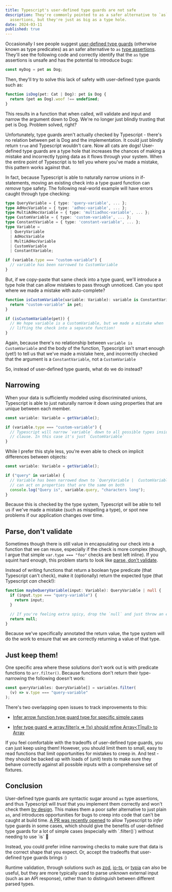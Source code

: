 ```yaml
---
title: Typescript's user-defined type guards are not safe
description: They're commonly pointed to as a safer alternative to `as` type
  assertions, but they're just as big as a type hole.
date: 2024-03-11
published: true
---
```

Occasionally I see people suggest [user-defined type guards](https://www.typescriptlang.org/docs/handbook/2/narrowing.html#using-type-predicates) (otherwise known as type predicates) as an safer alternative to `as` [type assertions](https://www.typescriptlang.org/docs/handbook/2/everyday-types.html#type-assertions). They'll see the following code and correctly identify that the `as` type assertions is unsafe and has the potential to introduce bugs:

```ts
const myDog = pet as Dog;
```

Then, they'll try to solve this lack of safety with user-defined type guards such as:

```ts
function isDog(pet: Cat | Dog): pet is Dog {
  return (pet as Dog).woof !== undefined;
}
```

This results in a function that when called, will validate and input and narrow the argument down to Dog. We're no longer just blindly trusting that pet is Dog. Problem solved, right?

Unfortunately, type guards aren't actually checked by Typescript - there's no relation between pet is Dog and the implementation. It could just blindly return `true` and Typescript wouldn't care. Now all cats are dogs! User-defined type guards are a type hole that increases the chances of making a mistake and incorrectly typing data as it flows through your system. When the entire point of Typescript is to tell you where you've made a mistake, this pattern works against that.

In fact, because Typescript is able to naturally narrow unions in if-statements, moving an existing check into a type guard function can _remove_ type safety. The following real-world example will have errors caught through type checking:

```ts
type QueryVariable = { type: 'query-variable', ... };
type AdHocVariable = { type: 'adhoc-variable', ... };
type MultiAdHocVariable = { type: 'multiadhoc-variable', ... };
type CustomVariable = { type: 'custom-variable', ... };
type ConstantVariable = { type: 'constant-variable', ... };
type Variable =
  | QueryVariable
  | AdHocVariable
  | MultiAdHocVariable
  | CustomVariable
  | ConstantVariable;

if (variable.type === "custom-variable") {
  // variable has been narrowed to CustomVariable
}
```

But, if we copy-paste that same check into a type guard, we'll introduce a type hole that can allow mistakes to pass through unnoticed. Can you spot where we made a mistake with auto-complete?

```ts
function isCustomVariable(variable: Variable): variable is ConstantVariable {
  return "custom-variable" in pet;
}

if (isCustomVariable(pet)) {
  // We hope variable is a CustomVariable, but we made a mistake when
  // lifting the check into a separate function!
}
```

Again, because there's no relationship between `variable is CustomVariable` and the body of the function, Typescript isn't smart enough (yet!) to tell us that we've made a mistake here, and incorrectly checked that the argument is a `ConstantVariable`, not a `CustomVariable`

So, instead of user-defined type guards, what do we do instead?

## Narrowing

When your data is sufficiently modeled using discriminated unions, Typescript is able to just naturally narrow it down using properties that are unique between each member.

```ts
const variable: Variable = getVariable();

if (variable.type === "custom-variable") {
  // Typescript will narrow `variable` down to all possible types inside this
  // clause. In this case it's just `CustomVariable`
}
```

While I prefer this style less, you're even able to check on implicit differences between objects:

```ts
const variable: Variable = getVariable();

if ("query" in variable) {
  // Variable has been narrowed down to `QueryVariable |  CustomVariable`, so we
  // can act on properties that are the same on both
  console.log("Query is", variable.query, "characters long");
}
```

Because this is checked by the type system, Typescript will be able to tell us if we've made a mistake (such as mispelling a type), or spot new problems if our application changes over time.

## Parse, don't validate

Sometimes though there is still value in encapsulating our check into a function that we can reuse, especially if the check is more complex (though, I argue that simple `var.type === "foo"` checks are best left inline). If you squint hard enough, this problem starts to look like [parse, don't validate](https://lexi-lambda.github.io/blog/2019/11/05/parse-don-t-validate/).

Instead of writing functions that return a boolean type predicate (that Typescript can't check), make it (optionally) return the expected type (that Typescript _can_ check!):

```ts
function maybeQueryVariable(input: Variable): QueryVariable | null {
  if (input.type === "query-variable") {
    return input;
  }

  // If you're feeling extra spicy, drop the `null` and just throw an exception instead!
  return null;
}
```

Because we've specifically annotated the return value, the type system will do the work to ensure that we are correctly returning a value of that type.

## Just keep them!

One specific area where these solutions don't work out is with predicate functions to `arr.filter()`. Because functions don't return their type-narrowing the following doesn't work:

```ts
const queryVariables: QueryVariable[] = variables.filter(
  (v) => v.type === "query-variable"
);
```

There's two overlapping open issues to track improvements to this:

*   [Infer arrow function type guard type for specific simple cases](https://github.com/microsoft/TypeScript/issues/38390)
    
*   [Infer type guard => array.filter(x => !!x) should refine Array<T|null> to Array](https://github.com/microsoft/TypeScript/issues/16069)
    

If you feel comfortable with the tradeoffs of user-defined type guards, you can just keep using them! However, you should limit them to small, easy to read functions that limit opportunities for mistakes to creep in. And test - they should be backed up with loads of (unit) tests to make sure they behave correctly against all possible inputs with a comprehensive set of fixtures.

## Conclusion

User-defined type guards are syntactic sugar around `as` type assertions, and thus Typescript will _trust_ that you implement them correctly and won't check them [by design](https://github.com/microsoft/TypeScript/issues/29980#issuecomment-467945410). This makes them a poor safer alternative to just plain `as`, and introduces opportunities for bugs to creep into code that can't be caught at build time. [A PR was recently opened](https://github.com/microsoft/TypeScript/pull/57465) to allow Typescript to _infer_ type guards in some cases, which should give the benefits of user-defined type guards for a lot of simple cases (especially with \`.filter()\`) without needing to use \`is\` 🎉

Instead, you could prefer inline narrowing checks to make sure that data is the correct shape that you expect. Or, accept the tradeoffs that user-defined type guards brings :)

Runtime validation, through solutions such as [zod](https://zod.dev/), [io-ts](https://github.com/gcanti/io-ts), or [typia](https://typia.io/docs/validators/assert/) can also be useful, but they are more typically used to parse unknown external input (such as an API response), rather than to distinguish between different parsed types.